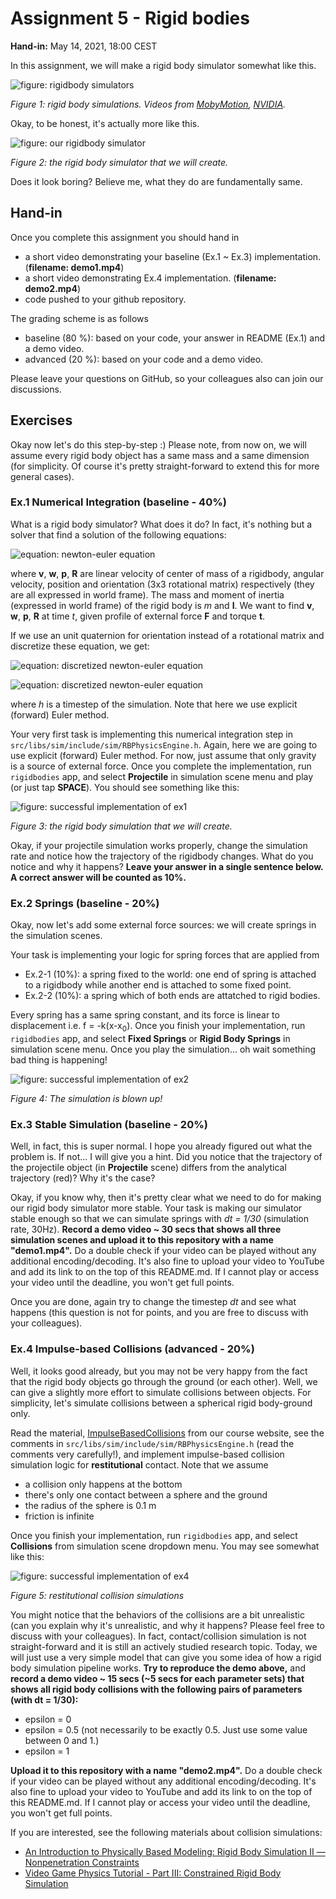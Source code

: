 # Assignment 5 - Rigid bodies 

**Hand-in:** May 14, 2021, 18:00 CEST 

In this assignment, we will make a rigid body simulator somewhat like this.

![figure: rigidbody simulators](imgs/motivation.gif)

*Figure 1: rigid body simulations. Videos from [MobyMotion](https://www.youtube.com/c/MobyMotion), [NVIDIA](https://youtu.be/1o0Nuq71gI4).*

Okay, to be honest, it's actually more like this.

![figure: our rigidbody simulator](imgs/overview.gif)

*Figure 2: the rigid body simulator that we will create.*

Does it look boring? Believe me, what they do are fundamentally same. 

## Hand-in

Once you complete this assignment you should hand in
- a short video demonstrating your baseline (Ex.1 ~ Ex.3) implementation. (**filename: demo1.mp4**)
- a short video demonstrating Ex.4 implementation. (**filename: demo2.mp4**)
- code pushed to your github repository. 
    
The grading scheme is as follows
- baseline (80 %): based on your code, your answer in README (Ex.1) and a demo video. 
- advanced (20 %): based on your code and a demo video. 

Please leave your questions on GitHub, so your colleagues also can join our discussions. 

## Exercises

Okay now let's do this step-by-step :) Please note, from now on, we will assume every rigid body object has a same mass and a same dimension (for simplicity. Of course it's pretty straight-forward to extend this for more general cases).

### Ex.1 Numerical Integration (baseline - 40%)

What is a rigid body simulator? What does it do? In fact, it's nothing but a solver that find a solution of the following equations:

![equation: newton-euler equation](imgs/eq-newton-euler.png)

where **v**, **w**, **p**, **R** are linear velocity of center of mass of a rigidbody, angular velocity, position and orientation (3x3 rotational matrix) respectively (they are all expressed in world frame). The mass and moment of inertia (expressed in world frame) of the rigid body is *m* and **I**. We want to find **v**, **w**, **p**, **R** at time *t*, given profile of external force **F** and torque **t**. 

If we use an unit quaternion for orientation instead of a rotational matrix and discretize these equation, we get: 

![equation: discretized newton-euler equation](imgs/eq-discrete-velocity.png)

![equation: discretized newton-euler equation](imgs/eq-discrete-pose.png)

where *h* is a timestep of the simulation. Note that here we use explicit (forward) Euler method.

Your very first task is implementing this numerical integration step in ```src/libs/sim/include/sim/RBPhysicsEngine.h```. Again, here we are going to use explicit (forward) Euler method. For now, just assume that only gravity is a source of external force. Once you complete the implementation, run ```rigidbodies``` app, and select **Projectile** in simulation scene menu and play (or just tap **SPACE**). You should see something like this: 

![figure: successful implementation of ex1](imgs/ex1.gif)

*Figure 3: the rigid body simulation that we will create.*

Okay, if your projectile simulation works properly, change the simulation rate and notice how the trajectory of the rigidbody changes. What do you notice and why it happens? **Leave your answer in a single sentence below. A correct answer will be counted as 10%.**

### Ex.2 Springs (baseline - 20%)

Okay, now let's add some external force sources: we will create springs in the simulation scenes. 

Your task is implementing your logic for spring forces that are applied from 
- Ex.2-1 (10%): a spring fixed to the world: one end of spring is attached to a rigidbody while another end is attached to some fixed point. 
- Ex.2-2 (10%): a spring which of both ends are attatched to rigid bodies.  

Every spring has a same spring constant, and its force is linear to displacement i.e. f = -k(x-x<sub>0</sub>). Once you finish your implementation, run ```rigidbodies``` app, and select **Fixed Springs** or **Rigid Body Springs** in simulation scene menu. Once you play the simulation... oh wait something bad thing is happening!

![figure: successful implementation of ex2](imgs/ex2.gif)

*Figure 4: The simulation is blown up!*

### Ex.3 Stable Simulation (baseline - 20%)

Well, in fact, this is super normal. I hope you already figured out what the problem is. If not... I will give you a hint. Did you notice that the trajectory of the projectile object (in **Projectile** scene) differs from the analytical trajectory (red)? Why it's the case?  

Okay, if you know why, then it's pretty clear what we need to do for making our rigid body simulator more stable. Your task is making our simulator stable enough so that we can simulate springs with *dt = 1/30* (simulation rate, 30Hz). **Record a demo video ~ 30 secs that shows all three simulation scenes and upload it to this repository with a name "demo1.mp4".** Do a double check if your video can be played without any additional encoding/decoding. It's also fine to upload your video to YouTube and add its link to on the top of this README.md. If I cannot play or access your video until the deadline, you won't get full points. 

Once you are done, again try to change the timestep *dt* and see what happens (this question is not for points, and you are free to discuss with your colleagues). 

### Ex.4 Impulse-based Collisions (advanced - 20%)

Well, it looks good already, but you may not be very happy from the fact that the rigid body objects go through the ground (or each other). Well, we can give a slightly more effort to simulate collisions between objects. For simplicity, let's simulate collisions between a spherical rigid body-ground only. 

Read the material, [ImpulseBasedCollisions](http://crl.ethz.ch/teaching/computational-motion-21/slides/ImpulseBasedCollisions.pdf) from our course website, see the comments in ```src/libs/sim/include/sim/RBPhysicsEngine.h``` (read the comments very carefully!), and implement impulse-based collision simulation logic for **restitutional** contact. Note that we assume 
- a collision only happens at the bottom 
- there's only one contact between a sphere and the ground
- the radius of the sphere is 0.1 m
- friction is infinite

Once you finish your implementation, run ```rigidbodies``` app, and select **Collisions** from simulation scene dropdown menu. You may see somewhat like this:

![figure: successful implementation of ex4](imgs/ex4.gif)

*Figure 5: restitutional collision simulations*

You might notice that the behaviors of the collisions are a bit unrealistic (can you explain why it's unrealistic, and why it happens? Please feel free to discuss with your colleagues). In fact, contact/collision simulation is not straight-forward and it is still an actively studied research topic. Today, we will just use a very simple model that can give you some idea of how a rigid body simulation pipeline works. **Try to reproduce the demo above,** and **record a demo video ~ 15 secs (~5 secs for each parameter sets) that shows all rigid body collisions with the following pairs of parameters (with dt = 1/30):**
- epsilon = 0
- epsilon = 0.5 (not necessarily to be exactly 0.5. Just use some value between 0 and 1.)
- epsilon = 1

**Upload it to this repository with a name "demo2.mp4".** Do a double check if your video can be played without any additional encoding/decoding. It's also fine to upload your video to YouTube and add its link to on the top of this README.md. If I cannot play or access your video until the deadline, you won't get full points. 

If you are interested, see the following materials about collision simulations:
- [An Introduction to Physically Based Modeling: Rigid Body Simulation II — Nonpenetration Constraints](https://www.cs.cmu.edu/~baraff/pbm/rigid2.pdf)
- [Video Game Physics Tutorial - Part III: Constrained Rigid Body Simulation](https://www.toptal.com/game/video-game-physics-part-iii-constrained-rigid-body-simulation)